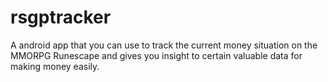 # rsgptracker
A android app that you can use to track the current money situation on the MMORPG Runescape and gives you insight to certain valuable data for making money easily.
